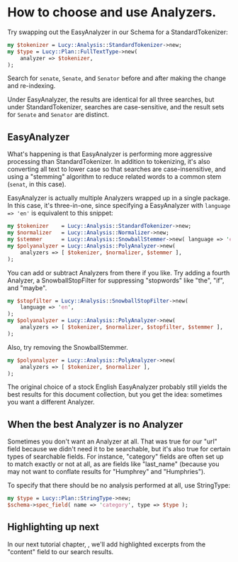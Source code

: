 # How to choose and use Analyzers.

Try swapping out the EasyAnalyzer in our Schema for a StandardTokenizer:

~~~ perl
my $tokenizer = Lucy::Analysis::StandardTokenizer->new;
my $type = Lucy::Plan::FullTextType->new(
    analyzer => $tokenizer,
);
~~~

Search for `senate`, `Senate`, and `Senator` before and after making the
change and re-indexing.

Under EasyAnalyzer, the results are identical for all three searches, but
under StandardTokenizer, searches are case-sensitive, and the result sets for
`Senate` and `Senator` are distinct.

## EasyAnalyzer

What's happening is that EasyAnalyzer is performing more aggressive processing
than StandardTokenizer.  In addition to tokenizing, it's also converting all
text to lower case so that searches are case-insensitive, and using a
"stemming" algorithm to reduce related words to a common stem (`senat`, in
this case).

EasyAnalyzer is actually multiple Analyzers wrapped up in a single package.
In this case, it's three-in-one, since specifying a EasyAnalyzer with
`language => 'en'` is equivalent to this snippet:

~~~ perl
my $tokenizer    = Lucy::Analysis::StandardTokenizer->new;
my $normalizer   = Lucy::Analysis::Normalizer->new;
my $stemmer      = Lucy::Analysis::SnowballStemmer->new( language => 'en' );
my $polyanalyzer = Lucy::Analysis::PolyAnalyzer->new(
    analyzers => [ $tokenizer, $normalizer, $stemmer ],
);
~~~

You can add or subtract Analyzers from there if you like.  Try adding a fourth
Analyzer, a SnowballStopFilter for suppressing "stopwords" like "the", "if",
and "maybe".

~~~ perl
my $stopfilter = Lucy::Analysis::SnowballStopFilter->new( 
    language => 'en',
);
my $polyanalyzer = Lucy::Analysis::PolyAnalyzer->new(
    analyzers => [ $tokenizer, $normalizer, $stopfilter, $stemmer ],
);
~~~

Also, try removing the SnowballStemmer.

~~~ perl
my $polyanalyzer = Lucy::Analysis::PolyAnalyzer->new(
    analyzers => [ $tokenizer, $normalizer ],
);
~~~

The original choice of a stock English EasyAnalyzer probably still yields the
best results for this document collection, but you get the idea: sometimes you
want a different Analyzer.

## When the best Analyzer is no Analyzer

Sometimes you don't want an Analyzer at all.  That was true for our "url"
field because we didn't need it to be searchable, but it's also true for
certain types of searchable fields.  For instance, "category" fields are often
set up to match exactly or not at all, as are fields like "last_name" (because
you may not want to conflate results for "Humphrey" and "Humphries").

To specify that there should be no analysis performed at all, use StringType:

~~~ perl
my $type = Lucy::Plan::StringType->new;
$schema->spec_field( name => 'category', type => $type );
~~~

## Highlighting up next

In our next tutorial chapter, [](cfish:HighlighterTutorial),
we'll add highlighted excerpts from the "content" field to our search results.



